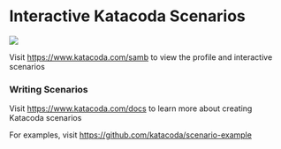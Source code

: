 # Interactive Katacoda Scenarios

[![](http://shields.katacoda.com/katacoda/samb/count.svg)](https://www.katacoda.com/samb "Get your profile on Katacoda.com")

Visit https://www.katacoda.com/samb to view the profile and interactive scenarios

### Writing Scenarios
Visit https://www.katacoda.com/docs to learn more about creating Katacoda scenarios

For examples, visit https://github.com/katacoda/scenario-example
